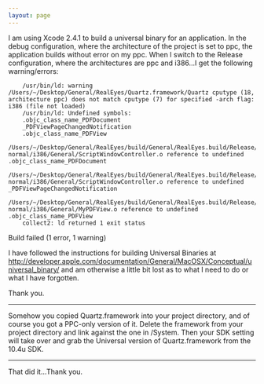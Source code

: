 ```yaml
---
layout: page
---
```




I am using Xcode 2.4.1 to build a universal binary for an application. In the debug configuration, where the architecture of the project is set to ppc, the application builds without error on my ppc. When I switch to the Release configuration, where the architectures are ppc and i386...I get the following warning/errors:

		/usr/bin/ld: warning /Users/~/Desktop/General/RealEyes/Quartz.framework/Quartz cputype (18, architecture ppc) does not match cputype (7) for specified -arch flag: i386 (file not loaded)
		/usr/bin/ld: Undefined symbols:
		.objc_class_name_PDFDocument
		_PDFViewPageChangedNotification
		.objc_class_name_PDFView
		/Users/~/Desktop/General/RealEyes/build/General/RealEyes.build/Release/General/RealEyes.build/Objects-normal/i386/General/ScriptWindowController.o reference to undefined .objc_class_name_PDFDocument
		/Users/~/Desktop/General/RealEyes/build/General/RealEyes.build/Release/General/RealEyes.build/Objects-normal/i386/General/ScriptWindowController.o reference to undefined _PDFViewPageChangedNotification
		/Users/~/Desktop/General/RealEyes/build/General/RealEyes.build/Release/General/RealEyes.build/Objects-normal/i386/General/MyPDFView.o reference to undefined .objc_class_name_PDFView
		collect2: ld returned 1 exit status
Build failed (1 error, 1 warning)

I have followed the instructions for building Universal Binaries at http://developer.apple.com/documentation/General/MacOSX/Conceptual/universal_binary/ and am otherwise a little bit lost as to what I need to do or what I have forgotten.

Thank you.

----
Somehow you copied Quartz.framework into your project directory, and of course you got a PPC-only version of it. Delete the framework from your project directory and link against the one in /System. Then your SDK setting will take over and grab the Universal version of Quartz.framework from the 10.4u SDK.

----
That did it...Thank you.